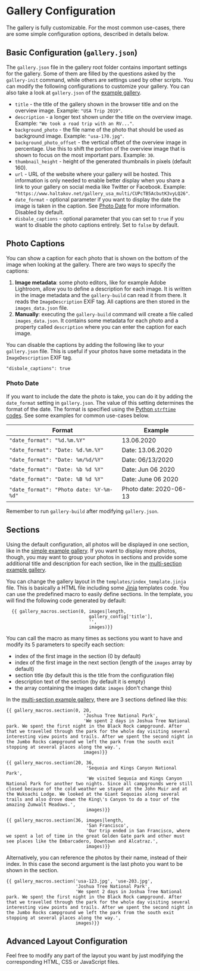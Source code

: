 # Gallery Configuration

The gallery is fully customizable. For the most common use-cases, there are some simple configuration options, described in details below.

## Basic Configuration (`gallery.json`)

The `gallery.json` file in the gallery root folder contains important settings for the gallery. Some of them are filled by the questions asked by the `gallery-init` command, while others are settings used by other scripts. You can modify the following configurations to customize your gallery. You can also take a look at `gallery.json` of the [example gallery](https://github.com/haltakov/simple-photo-gallery/blob/master/examples/gallery_usa_multi/gallery.json).

* `title` - the title of the gallery shown in the browser title and on the overview image. Example: `"USA Trip 2019"`.
* `description` - a longer text shown under the title on the overview image. Example: `"We took a road trip with an RV..."`.
* `background_photo` - the file name of the photo that should be used as background image. Example: `"usa-170.jpg"`.
* `background_photo_offset` - the vertical offset of the overview image in percentage. Use this to shift the portion of the overview image that is shown to focus on the most important pars. Example: `30`.
* `thumbnail_height` - height of the generated thumbnails in pixels (default 160).
* `url` - URL of the website where your gallery will be hosted. This information is only needed to enable better display when you share a link to your gallery on social media like Twitter or Facebook. Example: `"https://www.haltakov.net/gallery_usa_multi/CUPcTB5AcbutK3vyLQ26"`.
* `date_format` - optional parameter if you want to display the date the image is taken in the caption. See [Photo Date](#photo-date) for more information. Disabled by default.
* `disbale_captions` - optional parameter that you can set to `true` if you want to disable the photo captions entirely. Set to `false` by default.

## Photo Captions

You can show a caption for each photo that is shown on the bottom of the image when looking at the gallery. There are two ways to specify the captions:

1. **Image metadata**: some photo editors, like for example Adobe Lightroom, allow you to define a description for each image. It is written in the image metadata and the `gallery-build` can read it from there. It reads the `ImageDescription` EXIF tag. All captions are then stored in the `images_data.json` file.
2. **Manually**: executing the `gallery-build` command will create a file called `images_data.json`. It contains some metadata for each photo and a property called `description` where you can enter the caption for each image.

You can disable the captions by adding the following like to your `gallery.json` file. This is useful if your photos have some metadata in the `ImageDescription` EXIF tag. 
```
"disbale_captions": true
```

### Photo Date

If you want to include the date the photo is take, you can do it by adding the `date_format` setting in `gallery.json`. The value of this setting determines the format of the date. The format is specified using the [Python `strftime` codes](https://docs.python.org/3/library/datetime.html#strftime-strptime-behavior). See some examples for common use-cases below.

| Format | Example |
| --- | --- |
| `"date_format": "%d.%m.%Y"` | 13.06.2020 |
| `"date_format": "Date: %d.%m.%Y"` | Date: 13.06.2020 |
| `"date_format": "Date: %m/%d/%Y"` | Date: 06/13/2020 |
| `"date_format": "Date: %b %d %Y"` | Date: Jun 06 2020 |
| `"date_format": "Date: %B %d %Y"` | Date: June 06 2020 |
| `"date_format": "Photo date: %Y-%m-%d"` | Photo date: 2020-06-13 |

Remember to run `gallery-build` after modifying `gallery.json`.

## Sections

Using the default configuration, all photos will be displayed in one section, like in the [simple example gallery](https://github.com/haltakov/simple-photo-gallery/tree/master/examples/gallery_usa_simple). If you want to display more photos, though, you may want to group your photos in sections and provide some additional title and description for each section, like in the [multi-section example gallery](https://github.com/haltakov/simple-photo-gallery/tree/master/examples/gallery_usa_multi).

You can change the gallery layout in the `templates/index_template.jinja` file. This is basically a HTML file including some [Jinja](https://www.palletsprojects.com/p/jinja/) templates code. You can use the predefined macro to easily define sections. In the template, you will find the following code generated by default:

```
  {{ gallery_macros.section(0, images|length,
                               gallery_config['title'],
                               '',
                               images)}}
```
You can call the macro as many times as sections you want to have and modify its 5 parameters to specify each section:

* index of the first image in the section (0 by default)
* index of the first image in the next section (length of the `images` array by default)
* section title (by default this is the title from the configuration file)
* description text of the section (by default it is empty)
* the array containing the images data: `images` (don't change this)

In the [multi-section example gallery](https://github.com/haltakov/simple-photo-gallery/blob/master/examples/gallery_usa_multi/templates/index_template.jinja), there are 3 sections defined like this:
```
{{ gallery_macros.section(0, 20,
                             'Joshua Tree National Park',
                             'We spent 2 days in Joshua Tree National park. We spent the first night in the Black Rock campground. After that we travelled through the park for the whole day visiting several interesting view points and trails. After we spent the second night in the Jumbo Rocks campground we left the park from the south exit stopping at several places along the way.',
                             images)}}
                             
{{ gallery_macros.section(20, 36,
                              'Sequoia and Kings Canyon National Park',
                              'We visited Sequoia and Kings Canyon National Park for another two nights. Since all campgrounds were still closed because of the cold weather we stayed at the John Muir and at the Wuksachi Lodge. We looked at the Giant Sequoias along several trails and also drove down the King\'s Canyon to do a tour of the amazing Zumwalt Meadows.',
                              images)}}
                              
{{ gallery_macros.section(36, images|length,
                              'San Francisco',
                              'Our trip ended in San Francisco, where we spent a lot of time in the great Golden Gate park and other must see places like the Embarcadero, Downtown and Alcatraz.',
                              images)}}
```

Alternatively, you can reference the photos by their name, instead of their index. In this case the second argument is the last photo you want to be shown in the section.

```
{{ gallery_macros.section('usa-123.jpg', 'use-203.jpg',
                          'Joshua Tree National Park',
                          'We spent 2 days in Joshua Tree National park. We spent the first night in the Black Rock campground. After that we travelled through the park for the whole day visiting several interesting view points and trails. After we spent the second night in the Jumbo Rocks campground we left the park from the south exit stopping at several places along the way.',
                          images)}}
```

## Advanced Layout Configuration

Feel free to modify any part of the layout you want by just modifying the corresponding HTML, CSS or JavaScript files.

